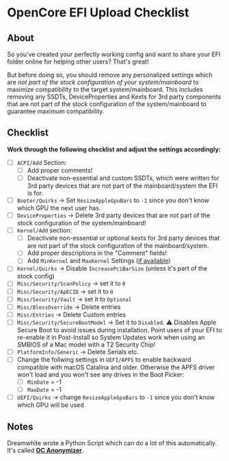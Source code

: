 # OpenCore EFI Upload Checklist

## About
So you've created your perfectly working config and want to share your EFI folder online for helping other users? That's great! 

But before doing so, you should remove any personalized settings which are *not part of the stock configuration of your system/mainboard* to maximize compatibility to the target system/mainboard. This includes removing any SSDTs, DeviceProperties and Kexts for 3rd party components that are not part of the stock configuration of the system/mainboard to guarantee maximum compatibility.

## Checklist
**Work through the following checklist and adjust the settings accordingly:**

- [ ] `ACPI/Add` Section: 
	- [ ] Add proper comments!
	- [ ] Deactivate non-essential and custom SSDTs, which were written for 3rd party devices that are not part of the mainboard/system the EFI is for.
- [ ] `Booter/Quirks` &rarr; Set `ResizeAppleGpuBars` to `-1` since you don't know which GPU the next user has.
- [ ] `DeviceProperties` &rarr; Delete 3rd party devices that are not part of the stock configuration of the system/mainboard!
- [ ] `Kernel/Add` section:
	- [ ] Deactivate non-essential or optional kexts for 3rd party devices that are not part of the stock configuration of the mainboard/system.
	- [ ] Add proper descriptions in the "Comment" fields!
	- [ ] Add `MinKernel` and `MaxKernel` Settings ([if available](https://github.com/acidanthera/OpenCorePkg/blob/master/Docs/Kexts.md)) 
- [ ] `Kernel/Quirks` &rarr; Disable `IncreasePciBarSize` (unless it's part of the stock config) 
- [ ] `Misc/Security/ScanPolicy` &rarr; set it to `0`
- [ ] `Misc/Security/ApECID` &rarr; set it to `0`
- [ ] `Misc/Security/Vault` &rarr; set it to `Optional`
- [ ] `Misc/BlessOverride` &rarr; Delete entries 
- [ ] `Misc/Entries` &rarr; Delete Custom entries
- [ ] `Misc/Security/SecureBootModel` &rarr; Set it to `Disabled`. :warning: Disables Apple Secure Boot to avoid issues during installation. Point users of your EFI to re-enable it in Post-Install so System Updates work when using an SMBIOS of a Mac model with a T2 Security Chip!
- [ ] `PlatformInfo/Generic` &rarr; Delete Serials etc.
- [ ] Change the follwing settings in `UEFI/APFS` to enable backward compatible with macOS Catalina and older. Otherwise the APFS driver won't load and you won't see any drives in the Boot Picker:	
	- [ ] `MinDate` = -1
	- [ ] `MaxDate` = -1
- [ ] `UEFI/Quirks` &rarr; change `ResizeAppleGpuBars` to `-1` since you don't know which GPU will be used

## Notes
Dreamwhite wrote a Python Script which can do a lot of this automatically. It's called [**OC Anonymizer**](https://github.com/dreamwhite/OC-Anonymizer).
